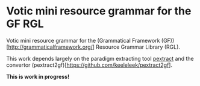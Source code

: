 Votic mini resource grammar for the GF RGL
========================================

Votic mini resource grammar for the (Grammatical Framework (GF))[http://grammaticalframework.org/] Resource Grammar Library (RGL).

This work depends largely on the paradigm extracting tool [pextract](https://github.com/marfors/paradigmextract) and the convertor (pextract2gf)[https://github.com/keeleleek/pextract2gf].

__This is work in progress!__
